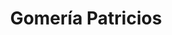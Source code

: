 ---
title: "Gomería Patricios"
url: /ciudad-autonoma-de-buenos-aires/gomeria-patricios/
shop: neumáticos
---